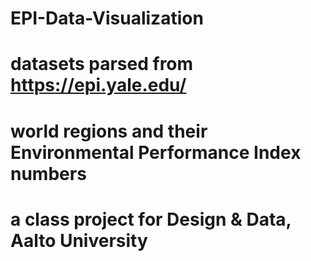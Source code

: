 # EPI-Data-Visualization
# datasets parsed from https://epi.yale.edu/
# world regions and their Environmental Performance Index numbers
# a class project for Design & Data, Aalto University
